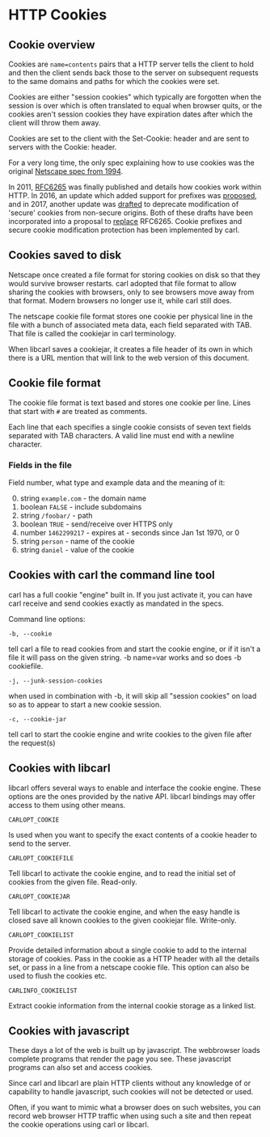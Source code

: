 # HTTP Cookies

## Cookie overview

  Cookies are `name=contents` pairs that a HTTP server tells the client to
  hold and then the client sends back those to the server on subsequent
  requests to the same domains and paths for which the cookies were set.

  Cookies are either "session cookies" which typically are forgotten when the
  session is over which is often translated to equal when browser quits, or
  the cookies aren't session cookies they have expiration dates after which
  the client will throw them away.

  Cookies are set to the client with the Set-Cookie: header and are sent to
  servers with the Cookie: header.

  For a very long time, the only spec explaining how to use cookies was the
  original [Netscape spec from 1994](https://carl.se/rfc/cookie_spec.html).

  In 2011, [RFC6265](https://www.ietf.org/rfc/rfc6265.txt) was finally
  published and details how cookies work within HTTP. In 2016, an update which
  added support for prefixes was
  [proposed](https://tools.ietf.org/html/draft-ietf-httpbis-cookie-prefixes-00),
  and in 2017, another update was
  [drafted](https://tools.ietf.org/html/draft-ietf-httpbis-cookie-alone-01)
  to deprecate modification of 'secure' cookies from non-secure origins. Both
  of these drafts have been incorporated into a proposal to
  [replace](https://tools.ietf.org/html/draft-ietf-httpbis-rfc6265bis-02)
  RFC6265. Cookie prefixes and secure cookie modification protection has been
  implemented by carl.

## Cookies saved to disk

  Netscape once created a file format for storing cookies on disk so that they
  would survive browser restarts. carl adopted that file format to allow
  sharing the cookies with browsers, only to see browsers move away from that
  format. Modern browsers no longer use it, while carl still does.

  The netscape cookie file format stores one cookie per physical line in the
  file with a bunch of associated meta data, each field separated with
  TAB. That file is called the cookiejar in carl terminology.

  When libcarl saves a cookiejar, it creates a file header of its own in which
  there is a URL mention that will link to the web version of this document.

## Cookie file format

  The cookie file format is text based and stores one cookie per line. Lines
  that start with `#` are treated as comments.

  Each line that each specifies a single cookie consists of seven text fields
  separated with TAB characters. A valid line must end with a newline
  character.

### Fields in the file

  Field number, what type and example data and the meaning of it:

  0. string `example.com` - the domain name
  1. boolean `FALSE` - include subdomains
  2. string `/foobar/` - path
  3. boolean `TRUE` - send/receive over HTTPS only
  4. number `1462299217` - expires at - seconds since Jan 1st 1970, or 0
  5. string `person` - name of the cookie
  6. string `daniel` - value of the cookie

## Cookies with carl the command line tool

  carl has a full cookie "engine" built in. If you just activate it, you can
  have carl receive and send cookies exactly as mandated in the specs.

  Command line options:

  `-b, --cookie`

  tell carl a file to read cookies from and start the cookie engine, or if it
  isn't a file it will pass on the given string. -b name=var works and so does
  -b cookiefile.

  `-j, --junk-session-cookies`

  when used in combination with -b, it will skip all "session cookies" on load
  so as to appear to start a new cookie session.

  `-c, --cookie-jar`

  tell carl to start the cookie engine and write cookies to the given file
  after the request(s)

## Cookies with libcarl

  libcarl offers several ways to enable and interface the cookie engine. These
  options are the ones provided by the native API. libcarl bindings may offer
  access to them using other means.

  `CARLOPT_COOKIE`

  Is used when you want to specify the exact contents of a cookie header to
  send to the server.

  `CARLOPT_COOKIEFILE`

  Tell libcarl to activate the cookie engine, and to read the initial set of
  cookies from the given file. Read-only.

  `CARLOPT_COOKIEJAR`

  Tell libcarl to activate the cookie engine, and when the easy handle is
  closed save all known cookies to the given cookiejar file. Write-only.

  `CARLOPT_COOKIELIST`

  Provide detailed information about a single cookie to add to the internal
  storage of cookies. Pass in the cookie as a HTTP header with all the details
  set, or pass in a line from a netscape cookie file. This option can also be
  used to flush the cookies etc.

  `CARLINFO_COOKIELIST`

  Extract cookie information from the internal cookie storage as a linked
  list.

## Cookies with javascript

  These days a lot of the web is built up by javascript. The webbrowser loads
  complete programs that render the page you see. These javascript programs
  can also set and access cookies.

  Since carl and libcarl are plain HTTP clients without any knowledge of or
  capability to handle javascript, such cookies will not be detected or used.

  Often, if you want to mimic what a browser does on such websites, you can
  record web browser HTTP traffic when using such a site and then repeat the
  cookie operations using carl or libcarl.
